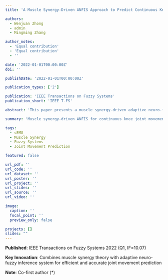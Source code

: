 ```yaml
---
title: 'A Muscle Synergy-Driven ANFIS Approach to Predict Continuous Knee Joint Movement'

authors:
  - Wenjuan Zhong
  - admin
  - Mingming Zhang

author_notes:
  - 'Equal contribution'
  - 'Equal contribution'
  - ''

date: '2022-01-01T00:00:00Z'
doi: ''

publishDate: '2022-01-01T00:00:00Z'

publication_types: ['2']

publication: 'IEEE Transactions on Fuzzy Systems'
publication_short: 'IEEE T-FS'

abstract: 'This paper presents a muscle synergy-driven adaptive neuro-fuzzy inference system (ANFIS) approach for predicting continuous knee joint movement from sEMG signals. By incorporating muscle synergy theory, our method reduces input dimensionality while maintaining prediction accuracy, providing an efficient solution for real-time joint motion estimation.'

summary: 'Muscle synergy-driven ANFIS for continuous knee joint movement prediction (IEEE T-FS 2022, Q1, IF=10.07).'

tags:
  - sEMG
  - Muscle Synergy
  - Fuzzy Systems
  - Joint Movement Prediction

featured: false

url_pdf: ''
url_code: ''
url_dataset: ''
url_poster: ''
url_project: ''
url_slides: ''
url_source: ''
url_video: ''

image:
  caption: ''
  focal_point: ''
  preview_only: false

projects: []
slides: ""
---
```


**Published**: IEEE Transactions on Fuzzy Systems 2022 (Q1, IF=10.07)

**Key Innovation**: Combines muscle synergy theory with adaptive neuro-fuzzy inference system for efficient and accurate joint movement prediction

**Note**: Co-first author (*)
